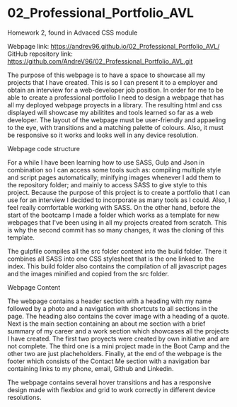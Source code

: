# 02_Professional_Portfolio_AVL
Homework 2, found in Advaced CSS module

Webpage link: https://andrev96.github.io/02_Professional_Portfolio_AVL/
GitHub repository link: https://github.com/AndreV96/02_Professional_Portfolio_AVL.git

The purpose of this webpage is to have a space to showcase all my projects that I have created. This is so I can present it to a employer and obtain an interview for a web-developer job position. In order for me to be able to create a professional portfolio I need to design a webpage that has all my deployed webpage proyects in a library. The resulting html and css displayed will showcase my abilitites and tools learned so far as a web developer. The layout of the webpage must be user-friendly and appaeling to the eye, with transitions and a matching palette of colours. Also, it must be responsive so it works and looks well in any device resolution. 

Webpage code structure

For a while I have been learning how to use SASS, Gulp and Json in combination so I can access some tools such as: compiling multiple style and script pages automatically; minifying images whenever I add them to the repository folder; and mainly to access SASS to give style to this project. Because the purpose of this project is to create a portfolio that I can use for an interview I decided to incorporate as many tools as I could. Also, I feel really comfortable working with SASS. On the other hand, before the start of the bootcamp I made a folder which works as a template for new webpages that I've been using in all my projects created from scratch. This is why the second commit has so many changes, it was the cloning of this template. 

The gulpfile compiles all the src folder content into the build folder. There it combines all SASS into one CSS stylesheet that is the one linked to the index. This build folder also contains the compilation of all javascript pages and the images minified and copied from the src folder.

Webpage Content

The webpage contains a header section with a heading with my name followed by a photo and a navigation with shortcuts to all sections in the page. The heading also contains the cover image with a heading of a quote. Next is the main section containing an about me section with a brief summary of my career and a work section which showcases all the projects I have created. The first two proyects were created by own initiative and are not complete. The third one is a mini project made in the Boot Camp and the other two are just placheholders. Finally, at the end of the webpage is the footer which consists of the Contact Me section with a navigation bar containing links to my phone, email, Github and Linkedin.

The webpage contains several hover transitions and has a responsive design made with flexblox and grid to work correctly in different device resolutions. 

